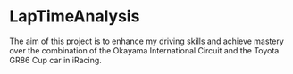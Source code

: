 # LapTimeAnalysis
The aim of this project is to enhance my driving skills and achieve mastery over the combination of the Okayama International Circuit and the Toyota GR86 Cup car in iRacing. 
